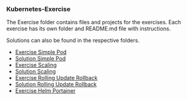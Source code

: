 ### Kubernetes-Exercise

The Exercise folder contains files and projects for the exercises. Each exercise has its own folder and README.md file with instructions.

Solutions can also be found in the respective folders.

- [Exercise Simple Pod](Exercise-Simple-Pod/)
- [Solution Simple Pod](Solution-Simple-Pod/)
- [Exercise Scaling](Exercise-Scaling/)
- [Solution Scaling](Solution-Scaling/)
- [Exercise Rolling Update Rollback](Exercise-Rolling-Update-Rollback/)
- [Solution Rolling Update Rollback](Solution-Rolling-Update-Rollback/)
- [Exercise Helm Portainer](Exercise-Helm-Portainer/)
